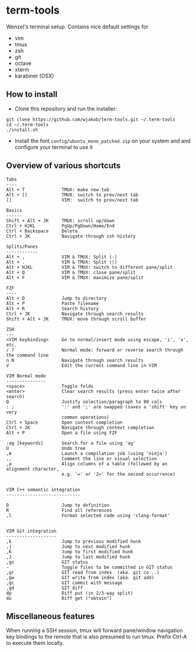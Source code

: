 term-tools
==========

Wenzel's terminal setup. Contains nice default settings for

* vim
* tmux
* zsh
* git
* octave
* xterm
* karabiner (OSX)

How to install
--------------

* Clone this repository and run the installer:
```
git clone https://github.com/wjakob/term-tools.git ~/.term-tools
cd ~/.term-tools
./install.sh
```

* Install the font ``config/ubuntu_mono_patched.zip`` on your
  system and and configure your terminal to use it


Overview of various shortcuts
-----------------------------
```
Tabs
----
Alt + T              TMUX: make new tab
Alt + []             TMUX: switch to prev/next tab
[]                   VIM:  switch to prev/next tab

Basics
------
Shift + Alt + JK     TMUX: scroll up/down
Ctrl + HJKL          PgUp/PgDown/Home/End
Ctrl + Backspace     Delete
Ctrl + JK            Navigate through zsh history

Splits/Panes
------------
Alt + ,              VIM & TMUX: Split (-)
Alt + .              VIM & TMUX: Split (|)
Alt + HJKL           VIM & TMUX: switch to different pane/split
Alt + Q              VIM & TMUX: close pane/split
Alt + F              VIM & TMUX: maximize pane/split

FZF
----
Alt + D              Jump to directory
Alt + P              Paste filename
Alt + R              Search history
Ctrl + JK            Navigate through search results
Shift + Alt + JK     TMUX: move through scroll buffer

ZSH
---
<VIM keybinding>     Go to normal/insert mode using escape, 'i', 'v', etc.
/ ?                  Normal mode: forward or reverse search through the command line
n N                  Navigate through search results
V                    Edit the current command line in VIM

VIM Normal mode
---------------
<space>              Toggle folds
<enter>              Clear search results (press enter twice after search)
Q                    Justify selection/paragraph to 80 cols
: ;                  ':' and ';' are swapped (saves a 'shift' key on very
                     common operations)
Ctrl + Space         Open context completion
Ctrl + JK            Navigate through context completion
Alt + P              Open a file using FZF

:ag [keywords]       Search for a file using 'ag'
U                    Undo tree
,m                   Launch a compilation job (using 'ninja')
,,                   Comment the line or visual selection
,a                   Align columns of a table (followed by an alignment character,
                     e.g. '=' or '2=' for the second occurrence)


VIM C++ semantic integration
----------------------------

D                    Jump to definition
R                    Find all references
,l                   Format selected code using 'clang-format'


VIM Git integration
-------------------
,k                   Jump to previous modified hunk
,j                   Jump to next modified hunk
,K                   Jump to first modified hunk
,J                   Jump to last modified hunk
,gs                  GIT status
-                    Toggle files to be committed in GIT status
,gr                  GIT read from index  (aka. git co ..)
,gw                  GIT write from index (aka. git add)
,gc                  GIT commit with message
,gd                  GIT diff
dp                   Diff put (in 2/3-way split)
do                   Diff get ("obtain")
```

Miscellaneous features
----------------------

When running a SSH session, tmux will forward pane/window navigation key
bindings to the remote that is also presumed to run tmux. Prefix Ctrl-A to
execute them locally.
